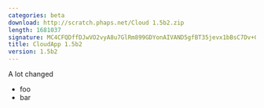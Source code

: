 ```yaml
---
categories: beta
download: http://scratch.phaps.net/Cloud 1.5b2.zip
length: 1681037
signature: MC4CFQDffDJwVO2vyA8u7GlRm899GDYonAIVAND5gfBT35jevx1bBsC7Dv+0Tfba
title: CloudApp 1.5b2
version: 1.5b2
---
```


A lot changed
* foo
* bar
